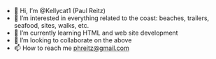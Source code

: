 - 👋 Hi, I’m @Kellycat1 (Paul Reitz)
- 👀 I’m interested in everything related to the coast: beaches, trailers, seafood, sites, walks, etc.
- 🌱 I’m currently learning HTML and web site development
- 💞️ I’m looking to collaborate on the above
- 📫 How to reach me phreitz@gmail.com

<!---
Kellycat1/Kellycat1 is a ✨ special ✨ repository because its `README.md` (this file) appears on your GitHub profile.
You can click the Preview link to take a look at your changes.
--->
